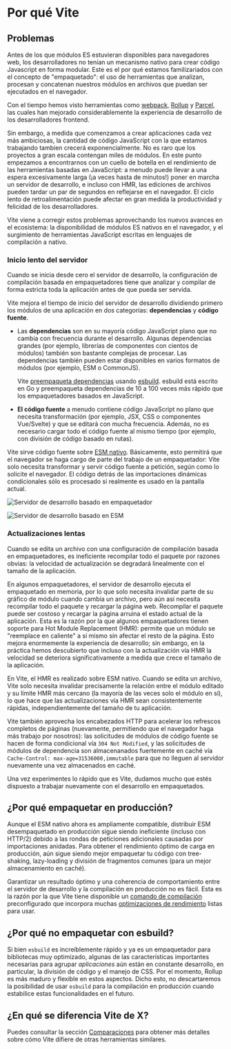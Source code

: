 # Por qué Vite

## Problemas

Antes de los que módulos ES estuvieran disponibles para navegadores web, los desarrolladores no tenían un mecanismo nativo para crear código Javascript en forma modular. Este es el por qué estamos familizariados con el concepto de "empaquetado": el uso de herramientas que analizan, procesan y concatenan nuestros módulos en archivos que puedan ser ejecutados en el navegador.

Con el tiempo hemos visto herramientas como [webpack](https://webpack.js.org/), [Rollup](https://rollupjs.org) y [Parcel](https://parceljs.org/), las cuales han mejorado considerablemente la experiencia de desarrollo de los desarrolladores frontend.

Sin embargo, a medida que comenzamos a crear aplicaciones cada vez más ambiciosas, la cantidad de código JavaScript con la que estamos trabajando tambien crecerá exponencialmente. No es raro que los proyectos a gran escala contengan miles de módulos. En este punto empezamos a encontrarnos con un cuello de botella en el rendimiento de las herramientas basadas en JavaScript: a menudo puede llevar a una espera excesivamente larga (¡a veces hasta de minutos!) poner en marcha un servidor de desarrollo, e incluso con HMR, las ediciones de archivos pueden tardar un par de segundos en reflejarse en el navegador. El ciclo lento de retroalimentación puede afectar en gran medida la productividad y felicidad de los desarrolladores.

Vite viene a corregir estos problemas aprovechando los nuevos avances en el ecosistema: la disponibilidad de módulos ES nativos en el navegador, y el surgimiento de herramientas JavaScript escritas en lenguajes de compilación a nativo.

### Inicio lento del servidor

Cuando se inicia desde cero el servidor de desarrollo, la configuración de compilación basada en empaquetadores tiene que analizar y compilar de forma estricta toda la aplicación antes de que pueda ser servida.

Vite mejora el tiempo de inicio del servidor de desarrollo dividiendo primero los módulos de una aplicación en dos categorías: **dependencias** y **código fuente**.

- Las **dependencias** son en su mayoría código JavaScript plano que no cambia con frecuencia durante el desarrollo. Algunas dependencias grandes (por ejemplo, librerías de componentes con cientos de módulos) también son bastante complejas de procesar. Las dependencias también pueden estar disponibles en varios formatos de módulos (por ejemplo, ESM o CommonJS).

  Vite [preempaqueta dependencias](./dep-pre-bundling) usando [esbuild](https://esbuild.github.io/). esbuild está escrito en Go y preempaqueta dependencias de 10 a 100 veces más rápido que los empaquetadores basados en JavaScript.

- **El código fuente** a menudo contiene código JavaScript no plano que necesita transformación (por ejemplo, JSX, CSS o componentes Vue/Svelte) y que se editará con mucha frecuencia. Además, no es necesario cargar todo el código fuente al mismo tiempo (por ejemplo, con división de código basado en rutas).

Vite sirve código fuente sobre [ESM nativo](https://developer.mozilla.org/en-US/docs/Web/JavaScript/Guide/Modules). Básicamente, esto permitirá que el navegador se haga cargo de parte del trabajo de un empaquetador: Vite solo necesita transformar y servir código fuente a petición, según como lo solicite el navegador. El código detrás de las importaciones dinámicas condicionales sólo es procesado si realmente es usado en la pantalla actual.

![Servidor de desarrollo basado en empaquetador](/images/bundler.png)

![Servidor de desarrollo basado en ESM](/images/esm.png)

### Actualizaciones lentas

Cuando se edita un archivo con una configuración de compilación basada en empaquetadores, es ineficiente recompilar todo el paquete por razones obvias: la velocidad de actualización se degradará linealmente con el tamaño de la aplicación.

En algunos empaquetadores, el servidor de desarrollo ejecuta el empaquetado en memoria, por lo que solo necesita invalidar parte de su gráfico de módulo cuando cambia un archivo, pero aún así necesita recompilar todo el paquete y recargar la página web. Recompilar el paquete puede ser costoso y recargar la página arruina el estado actual de la aplicación. Esta es la razón por la que algunos empaquetadores tienen soporte para Hot Module Replacement (HMR): permite que un módulo se "reemplace en caliente" a sí mismo sin afectar el resto de la página. Esto mejora enormemente la experiencia de desarrollo; sin embargo, en la práctica hemos descubierto que incluso con la actualización vía HMR la velocidad se deteriora significativamente a medida que crece el tamaño de la aplicación.

En Vite, el HMR es realizado sobre ESM nativo. Cuando se edita un archivo, Vite solo necesita invalidar precisamente la relación entre el módulo editado y su límite HMR más cercano (la mayoría de las veces solo el módulo en sí), lo que hace que las actualizaciones vía HMR sean consistentemente rápidas, independientemente del tamaño de tu aplicación.

Vite también aprovecha los encabezados HTTP para acelerar los refrescos completos de páginas (nuevamente, permitiendo que el navegador haga más trabajo por nosotros): las solicitudes de módulos de código fuente se hacen de forma condicional vía `304 Not Modified`, y las solicitudes de módulos de dependencia son almacenanados fuertemente en caché vía `Cache-Control: max-age=31536000,immutable` para que no lleguen al servidor nuevamente una vez almacenados en caché.

Una vez experimentes lo rápido que es Vite, dudamos mucho que estés dispuesto a trabajar nuevamente con el desarrollo en empaquetados.

## ¿Por qué empaquetar en producción?

Aunque el ESM nativo ahora es ampliamente compatible, distribuir ESM desempaquetado en producción sigue siendo ineficiente (incluso con HTTP/2) debido a las rondas de peticiones adicionales causadas ​​por importaciones anidadas. Para obtener el rendimiento óptimo de carga en producción, aún sigue siendo mejor empaquetar tu código con tree-shaking, lazy-loading y división de fragmentos comunes (para un mejor almacenamiento en caché).

Garantizar un resultado óptimo y una coherencia de comportamiento entre el servidor de desarrollo y la compilación en producción no es fácil. Esta es la razón por la que Vite tiene disponible un [comando de compilación](./build) preconfigurado que incorpora muchas [optimizaciones de rendimiento](./features#build-optimizations) listas para usar.

## ¿Por qué no empaquetar con esbuild?

Si bien `esbuild` es increíblemente rápido y ya es un empaquetador para bibliotecas muy optimizado, algunas de las características importantes necesarias para agrupar _aplicaciones_ aún están en constante desarrollo, en particular, la división de código y el manejo de CSS. Por el momento, Rollup es más maduro y flexible en estos aspectos. Dicho esto, no descartaremos la posibilidad de usar `esbuild` para la compilación en producción cuando estabilice estas funcionalidades en el futuro.

## ¿En qué se diferencia Vite de X?

<!-- You can check out the [Comparisons](./comparisons) section for more details on how Vite differs from other similar tools. -->

Puedes consultar la sección [Comparaciones](./comparisons) para obtener más detalles sobre cómo Vite difiere de otras herramientas similares.
